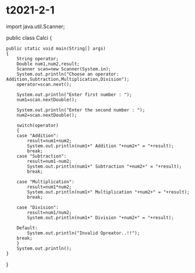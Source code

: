 # t2021-2-1
import java.util.Scanner;

public class Calci {

	public static void main(String[] args)
	{   
	    String operator;
	    Double num1,num2,result;
        Scanner scan=new Scanner(System.in);
        System.out.println("Choose an operator: Addition,Subtraction,Multiplication,Division");
        operator=scan.next();
        
        System.out.println("Enter first number : ");
        num1=scan.nextDouble();
        
        System.out.println("Enter the second number : ");
        num2=scan.nextDouble();
        
        switch(operator)
        {
        case "Addition":
        	result=num1+num2;
        	System.out.println(num1+" Addition "+num2+" = "+result);
        	break;
        case "Subtraction":
        	result=num1-num2;
        	System.out.println(num1+" Subtraction "+num2+" = "+result);
        	break;
        	
        case "Multiplication":
        	result=num1*num2;
        	System.out.println(num1+" Multiplication "+num2+" = "+result);
        	break;
        	
        case "Division":
        	result=num1/num2;
        	System.out.println(num1+" Division "+num2+" = "+result);
        	
        Default:
        	System.out.println("Invalid Opreator..!!");
        break;
        }
        System.out.println();
	}

}
